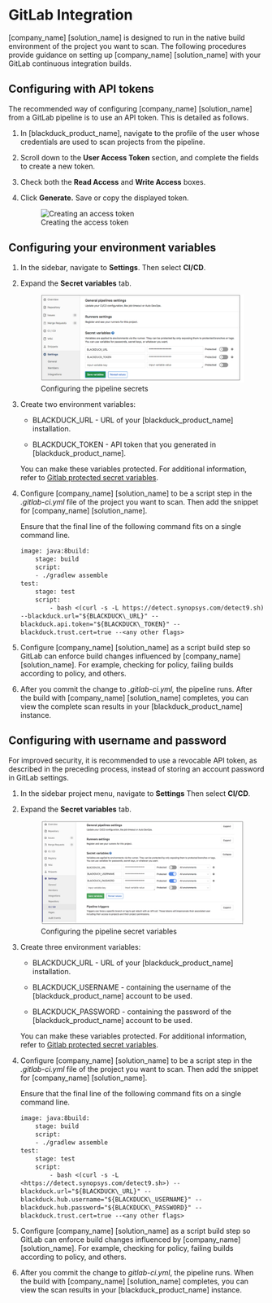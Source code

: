 # GitLab Integration
[company_name] [solution_name] is designed to run in the native build environment of the project you want to scan. The following procedures provide guidance on setting up [company_name] [solution_name] with your GitLab continuous integration builds.

## Configuring with API tokens
The recommended way of configuring [company_name] [solution_name] from a GitLab pipeline is to use an API token. This is detailed as follows.

1. In [blackduck_product_name], navigate to the profile of the user whose credentials are used to scan projects from the pipeline.
2. Scroll down to the **User Access Token** section, and complete the fields to create a new token.
3. Check both the **Read Access** and **Write Access** boxes.
4. Click **Generate.** Save or copy the displayed token.

    <figure>
    <img src="../gitlab/images/myaccesstokens.png"
         alt="Creating an access token">
    <figcaption>Creating the access token</figcaption>
    </figure>

## Configuring your environment variables
1. In the sidebar, navigate to **Settings**. Then select **CI/CD**.

2. Expand the **Secret variables** tab.  

    <figure>
    <img src="../gitlab/images/pipelineconfig1.png"
         alt="Configuring the pipeline secrets">
    <figcaption>Configuring the pipeline secrets</figcaption>
    </figure>

3. Create two environment variables:

	- BLACKDUCK\_URL - URL of your [blackduck_product_name] installation.

	- BLACKDUCK\_TOKEN - API token that you generated in [blackduck_product_name].

	<note type="note">You can make these variables protected. For additional information, refer to [Gitlab protected secret variables](https://gitlab.com/help/ci/variables/README#protected-secret-variables).</note>

4. Configure [company_name] [solution_name] to be a script step in the *.gitlab-ci.yml* file of the project you want to scan. Then add the snippet for [company_name] [solution_name].    

    Ensure that the final line of the following command fits on a single command line.

    ```
	image: java:8build:
		stage: build
		script:
		- ./gradlew assemble
	test:
		stage: test
		script:
			- bash <(curl -s -L https://detect.synopsys.com/detect9.sh) --blackduck.url="${BLACKDUCK\_URL}" --blackduck.api.token="${BLACKDUCK\_TOKEN}" --blackduck.trust.cert=true --<any other flags>
    ```

5. Configure [company_name] [solution_name] as a script build step so GitLab can enforce build changes influenced by [company_name] [solution_name]. For example, checking for policy, failing builds according to policy, and others.

6. After you commit the change to *.gitlab-ci.yml,* the pipeline runs. After the build with [company_name] [solution_name] completes, you can view the complete scan results in your [blackduck_product_name] instance.

## Configuring with username and password
For improved security, it is recommended to use a revocable API token, as described in the preceding process, instead of storing an account password in GitLab settings.

1. In the sidebar project menu, navigate to **Settings** Then select **CI/CD**.

2. Expand the **Secret variables** tab.  

    <figure>
    <img src="../gitlab/images/pipelineconfig2.png"
         alt="Configuring pipeline secret variables">
    <figcaption>Configuring the pipeline secret variables</figcaption>
    </figure>

3. Create three environment variables:

	- BLACKDUCK\_URL - URL of your [blackduck_product_name] installation.

	- BLACKDUCK\_USERNAME - containing the username of the [blackduck_product_name] account to be used.

	- BLACKDUCK\_PASSWORD - containing the password of the [blackduck_product_name] account to be used.

	<note type="note">You can make these variables protected. For additional information, refer to [Gitlab protected secret variables](https://docs.gitlab.com/ee/ci/variables/#protect-a-cicd-variable).</note>

4. Configure [company_name] [solution_name] to be a script step in the *.gitlab-ci.yml* file of the project you want to scan. Then add the snippet for [company_name] [solution_name].    

    Ensure that the final line of the following command fits on a single command line.

    ```
	image: java:8build:
		stage: build
		script:
		- ./gradlew assemble
	test:
		stage: test
		script:
			- bash <(curl -s -L <https://detect.synopsys.com/detect9.sh>) --blackduck.url="${BLACKDUCK\_URL}" --blackduck.hub.username="${BLACKDUCK\_USERNAME}" --blackduck.hub.password="${BLACKDUCK\_PASSWORD}" --blackduck.trust.cert=true --<any other flags>
    ```

5. Configure [company_name] [solution_name] as a script build step so GitLab can enforce build changes influenced by [company_name] [solution_name]. For example, checking for policy, failing builds according to policy, and others.

6. After you commit the change to *gitlab-ci.yml*, the pipeline runs. When the build with [company_name] [solution_name] completes, you can view the scan results in your [blackduck_product_name] instance.

